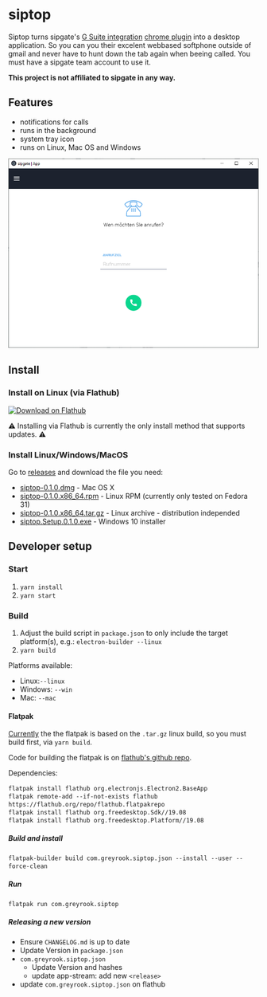 # siptop

Siptop turns sipgate's [G Suite integration](https://www.sipgateteam.de/funktionen/gsuite) [chrome plugin](https://chrome.google.com/webstore/detail/sipgate-team-f%C3%BCr-g-suite/jaemdlgbgkndaldpkoacdhdiegopjofa?hl=en) into a desktop application.  So you can you their excelent webbased softphone outside of gmail and never have to hunt down the tab again when beeing called.  You must have a sipgate team account to use it.

**This project is not affiliated to sipgate in any way.**

## Features

- notifications for calls
- runs in the background
- system tray icon
- runs on Linux, Mac OS and Windows

![Screenshot of the application window](./screenshots/main-screen.png)

## Install

### Install on Linux (via Flathub)
<a href='https://flathub.org/apps/details/org.gimp.GIMP'><img width='240' alt='Download on Flathub' src='https://flathub.org/assets/badges/flathub-badge-en.png'/></a>

⚠ Installing via Flathub is currently the only install method that supports updates. ⚠

### Install Linux/Windows/MacOS

Go to [releases](https://github.com/GreyRook/siptop/releases) and download the file you need:

 * [siptop-0.1.0.dmg](https://github.com/GreyRook/siptop/releases/download/v0.1.0/siptop-0.1.0.dmg) - Mac OS X
 * [siptop-0.1.0.x86_64.rpm](https://github.com/GreyRook/siptop/releases/download/v0.1.0/siptop-0.1.0.x86_64.rpm) - Linux RPM (currently only tested on Fedora 31)
 * [siptop-0.1.0.x86_64.tar.gz](https://github.com/GreyRook/siptop/releases/download/v0.1.0/siptop-0.1.0.x86_64.tar.gz) - Linux archive - distribution independed
 * [siptop.Setup.0.1.0.exe](https://github.com/GreyRook/siptop/releases/download/v0.1.0/siptop.Setup.0.1.0.exe) - Windows 10 installer


## Developer setup

### Start

1. `yarn install`
2. `yarn start`

### Build

1. Adjust the build script in `package.json` to only include the target platform(s), e.g.: `electron-builder --linux`
2. `yarn build`

Platforms available:

- Linux:`--linux`
- Windows: `--win`
- Mac: `--mac`

#### Flatpak

[Currently](https://github.com/GreyRook/siptop/issues/5) the the flatpak is based on the `.tar.gz` linux build, so you must build first, via `yarn build`.

Code for building the flatpak is on [flathub's github repo](https://github.com/flathub/com.greyrook.siptop).

Dependencies:
```
flatpak install flathub org.electronjs.Electron2.BaseApp
flatpak remote-add --if-not-exists flathub https://flathub.org/repo/flathub.flatpakrepo
flatpak install flathub org.freedesktop.Sdk//19.08
flatpak install flathub org.freedesktop.Platform//19.08
```

##### Build and install

```
flatpak-builder build com.greyrook.siptop.json --install --user --force-clean
```

##### Run

```
flatpak run com.greyrook.siptop
```

##### Releasing a new version


 * Ensure `CHANGELOG.md` is up to date
 * Update Version in `package.json`
 * `com.greyrook.siptop.json`
    * Update Version and hashes
    * update app-stream: add new `<release>`
 * update `com.greyrook.siptop.json` on flathub